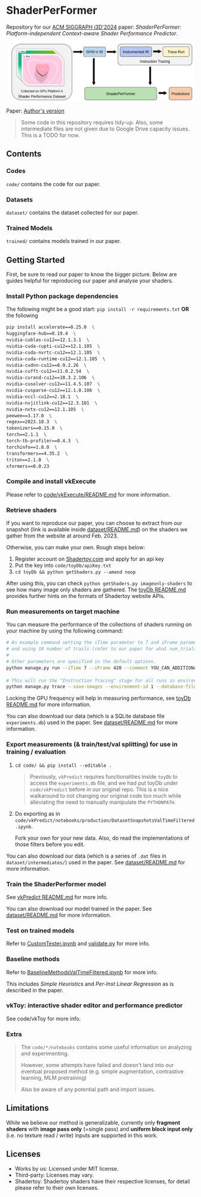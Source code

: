 # ShaderPerFormer

Repository for our [ACM SIGGRAPH i3D'2024](https://i3dsymposium.org/2024/) paper: *ShaderPerFormer: Platform-independent Context-aware Shader Performance Predictor*.

![Pipeline Overview](image/PipelineOverview.png)

Paper: [Author's version](./ShaderPerFormer.pdf)

<!--
Consider citing our work with the following BibTeX command:
```
TODO
```
-->

> Some code in this repository requires tidy-up. Also, some intermediate files are not given due to Google Drive capacity issues. This is a TODO for now.

## Contents

### Codes

`code/` contains the code for our paper.

### Datasets

`dataset/` contains the dataset collected for our paper.

### Trained Models

`trained/` contains models trained in our paper.

## Getting Started

First, be sure to read our paper to know the bigger picture. Below are guides helpful for reproducing our paper and analyse your shaders.

### Install Python package dependencies

The following might be a good start: `pip install -r requirements.txt` **OR** the following

```bash
pip install accelerate==0.25.0  \
huggingface-hub==0.19.4  \
nvidia-cublas-cu12==12.1.3.1  \
nvidia-cuda-cupti-cu12==12.1.105  \
nvidia-cuda-nvrtc-cu12==12.1.105  \
nvidia-cuda-runtime-cu12==12.1.105  \
nvidia-cudnn-cu12==8.9.2.26  \
nvidia-cufft-cu12==11.0.2.54  \
nvidia-curand-cu12==10.3.2.106  \
nvidia-cusolver-cu12==11.4.5.107  \
nvidia-cusparse-cu12==12.1.0.106  \
nvidia-nccl-cu12==2.18.1  \
nvidia-nvjitlink-cu12==12.3.101  \
nvidia-nvtx-cu12==12.1.105  \
peewee==3.17.0  \
regex==2023.10.3  \
tokenizers==0.15.0  \
torch==2.1.1  \
torch-tb-profiler==0.4.3  \
torchinfo==1.8.0  \
transformers==4.35.2  \
triton==2.1.0  \
xformers==0.0.23
```

### Compile and install vkExecute

Please refer to [code/vkExecute/README.md](code/vkExecute/README.md) for more information.

### Retrieve shaders

If you want to reproduce our paper, you can choose to extract from our snapshot (link is available inside [dataset/README.md](dataset/README.md)) on the shaders we gather from the website at around Feb. 2023.

Otherwise, you can make your own. Rough steps below:

1. Register account on [Shadertoy.com](https://www.shadertoy.com) and apply for an api key
2. Put the key into `code/toyDb/apiKey.txt`
3. `cd toyDb && python getShaders.py --amend noop`

After using this, you can check `python getShaders.py imageonly-shaders` to see how many image only shaders are gathered. The [toyDb README.md](code/toyDb/README.md) provides further hints on the formats of Shadertoy website APIs.

### Run measurements on target machine

You can measure the performance of the collections of shaders running on your machine by using the following command:

```bash
# An example command setting the iTime parameter to 7 and iFrame parameter to 420
# and using 10 number of trails (refer to our paper for what num_trials and num_cycles exactly means)
#
# Other parameters are specified in the default options.
python manage.py run --iTime 7 --iFrame 420 --comment YOU_CAN_ADDITIONALLY_PUT_COMMENT_HERE --num-trials 10 --save-images --database-file ${REPO_ROOT}/dataset/experiments.db 2> measurement_log.log

# This will run the "Instruction Tracing" stage for all runs in environment with ID=1
python manage.py trace --save-images --environment-id 1 --database-file ${REPO_ROOT}/dataset/experiments.db 2> trace_log.log
```

Locking the GPU frequency will help in measuring performance, see [toyDb README.md](code/toyDb/README.md) for more information.

You can also download our data (which is a SQLite database file `experiments.db`) used in the paper. See [dataset/README.md](dataset/README.md) for more information.

### Export measurements (& train/test/val splitting) for use in training / evaluation

1. `cd code/ && pip install --editable .`

   > Previously, `vkPredict` requires functionalities inside `toyDb` to access the `experiments.db` file, and we had put toyDb under `code/vkPredict` before in our original repo. This is a nice walkaround to not changing our original code too much while alleviating the need to manually manipulate the `PYTHONPATH`.

2. Do exporting as in `code/vkPredict/notebooks/production/DatasetSnapshotsValTimeFiltered.ipynb`.

   Fork your own for your new data. Also, do read the implementations of those filters before you edit.

You can also download our data (which is a series of `.dat` files in `dataset/intermediates/`) used in the paper. See [dataset/README.md](dataset/README.md) for more information.

### Train the ShaderPerformer model

See [vkPredict README.md](code/vkPredict/README.md) for more info.

You can also download our model trained in the paper. See [dataset/README.md](dataset/README.md) for more information.

### Test on trained models

Refer to [CustomTester.ipynb](code/vkPredict/notebooks/CustomTester.ipynb) and [validate.py](code/vkPredict/validate.py) for more info.

### Baseline methods

Refer to [BaselineMethodsValTimeFiltered.ipynb](code/vkPredict/notebooks/production/BaselineMethodsValTimeFiltered.ipynb) for more info.

This includes *Simple Heuristics* and *Per-Inst Linear Regression* as is described in the paper.

### vkToy: interactive shader editor and performance predictor

See code/vkToy for more info.

### Extra

> The `code/*/notebooks` contains some useful information on analyzing and experimenting.
>
> However, some attempts have failed and doesn't land into our eventual proposed method (e.g. simple augmentation, contrastive learning, MLM pretraining)
> 
> Also be aware of any potential path and import issues.

## Limitations

While we believe our method is generalizable, currently only **fragment shaders** with **image pass only** (=single pass) and **uniform block input only** (i.e. no texture read / write) inputs are supported in this work.

## Licenses

- Works by us: Licensed under MIT license.
- Third-party: Licenses may vary.
- Shadertoy: Shadertoy shaders have their respective licenses, for detail please refer to their own licenses.